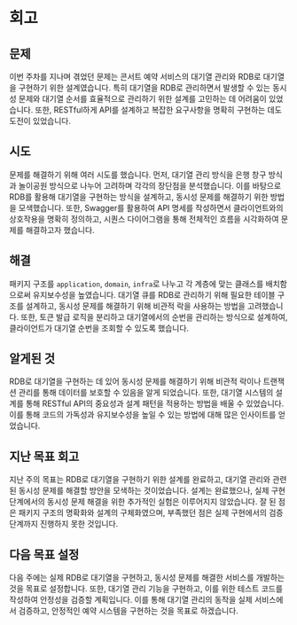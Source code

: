 <h1 id="회고">회고</h1>
<h2 id="문제">문제</h2>
<p>이번 주차를 지나며 겪었던 문제는 콘서트 예약 서비스의 대기열 관리와 RDB로 대기열을 구현하기 위한 설계였습니다. 특히 대기열을 RDB로 관리하면서 발생할 수 있는 동시성 문제와 대기열 순서를 효율적으로 관리하기 위한 설계를 고민하는 데 어려움이 있었습니다. 또한, RESTful하게 API를 설계하고 복잡한 요구사항을 명확히 구현하는 데도 도전이 있었습니다.</p>
<h2 id="시도">시도</h2>
<p>문제를 해결하기 위해 여러 시도를 했습니다. 먼저, 대기열 관리 방식을 은행 창구 방식과 놀이공원 방식으로 나누어 고려하며 각각의 장단점을 분석했습니다. 이를 바탕으로 RDB를 활용해 대기열을 구현하는 방식을 설계하고, 동시성 문제를 해결하기 위한 방법을 모색했습니다. 또한, Swagger를 활용하여 API 명세를 작성하면서 클라이언트와의 상호작용을 명확히 정의하고, 시퀀스 다이어그램을 통해 전체적인 흐름을 시각화하여 문제를 해결하고자 했습니다.</p>
<h2 id="해결">해결</h2>
<p>패키지 구조를 <code>application</code>, <code>domain</code>, <code>infra</code>로 나누고 각 계층에 맞는 클래스를 배치함으로써 유지보수성을 높였습니다. 대기열 큐를 RDB로 관리하기 위해 필요한 테이블 구조를 설계하고, 동시성 문제를 해결하기 위해 비관적 락을 사용하는 방법을 고려했습니다. 또한, 토큰 발급 로직을 분리하고 대기열에서의 순번을 관리하는 방식으로 설계하여, 클라이언트가 대기열 순번을 조회할 수 있도록 했습니다.</p>
<h2 id="알게된-것">알게된 것</h2>
<p>RDB로 대기열을 구현하는 데 있어 동시성 문제를 해결하기 위해 비관적 락이나 트랜잭션 관리를 통해 데이터를 보호할 수 있음을 알게 되었습니다. 또한, 대기열 시스템의 설계를 통해 RESTful API의 중요성과 설계 패턴을 적용하는 방법을 배울 수 있었습니다. 이를 통해 코드의 가독성과 유지보수성을 높일 수 있는 방법에 대해 많은 인사이트를 얻었습니다.</p>
<h2 id="지난-목표-회고">지난 목표 회고</h2>
<p>지난 주의 목표는 RDB로 대기열을 구현하기 위한 설계를 완료하고, 대기열 관리와 관련된 동시성 문제를 해결할 방안을 모색하는 것이었습니다. 설계는 완료했으나, 실제 구현 단계에서의 동시성 문제 해결을 위한 추가적인 실험은 이루어지지 않았습니다. 잘 된 점은 패키지 구조의 명확화와 설계의 구체화였으며, 부족했던 점은 실제 구현에서의 검증 단계까지 진행하지 못한 것입니다.</p>
<h2 id="다음-목표-설정">다음 목표 설정</h2>
<p>다음 주에는 실제 RDB로 대기열을 구현하고, 동시성 문제를 해결한 서비스를 개발하는 것을 목표로 설정합니다. 또한, 대기열 관리 기능을 구현하고, 이를 위한 테스트 코드를 작성하여 안정성을 검증할 계획입니다. 이를 통해 대기열 관리의 동작을 실제 서비스에서 검증하고, 안정적인 예약 시스템을 구현하는 것을 목표로 하겠습니다.</p>